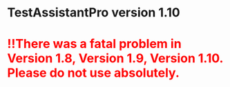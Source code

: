 # TestAssistantPro version 1.10

# <span style="color:red">!!There was a fatal problem in Version 1.8, Version 1.9, Version 1.10. Please do not use absolutely.</span>

